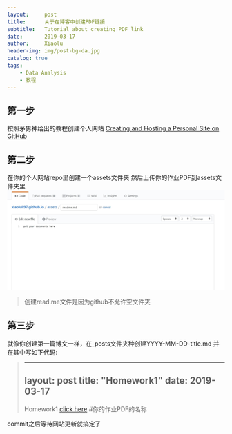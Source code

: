 ```yaml
---
layout:     post
title:      关于在博客中创建PDF链接
subtitle:   Tutorial about creating PDF link
date:       2019-03-17
author:     Xiaolu
header-img: img/post-bg-da.jpg
catalog: true
tags:
    - Data Analysis
    - 教程
---
```

## 第一步
按照茅男神给出的教程创建个人网站 [Creating and Hosting a Personal Site on GitHub](http://jmcglone.com/guides/github-pages/)

## 第二步
在你的个人网站repo里创建一个assets文件夹
然后上传你的作业PDF到assets文件夹里
![Alt text](/img/post-img-pdf.jpg)
>创建read.me文件是因为github不允许空文件夹


## 第三步
就像你创建第一篇博文一样，在_posts文件夹种创建YYYY-MM-DD-title.md
并在其中写如下代码:

>---
>layout: post
>title: "Homework1"
>date: 2019-03-17
>---
>Homework1 [click here]({{site.baseurl}}/assets/filename.pdf) #你的作业PDF的名称

commit之后等待网站更新就搞定了
